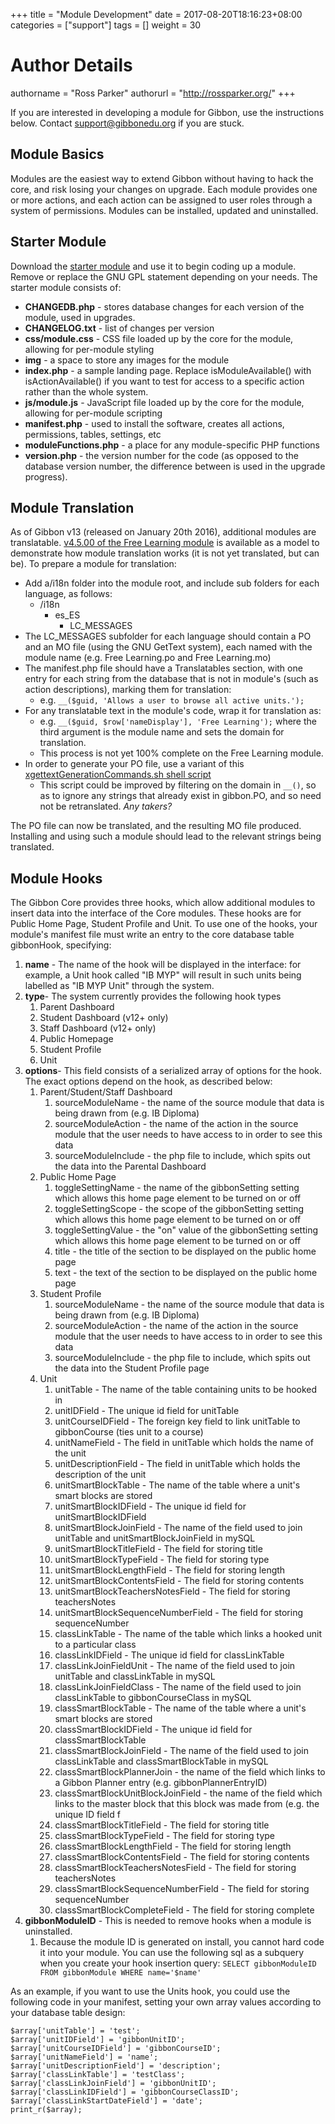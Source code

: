 +++
title = "Module Development"
date = 2017-08-20T18:16:23+08:00
categories = ["support"]
tags = []
weight = 30
# Author Details
authorname = "Ross Parker"
authorurl = "http://rossparker.org/"
+++

If you are interested in developing a module for Gibbon, use the instructions below. Contact [support@gibbonedu.org](mailto:support@gibbonedu.org) if you are stuck.

## Module Basics

Modules are the easiest way to extend Gibbon without having to hack the core, and risk losing your changes on upgrade. Each module provides one or more actions, and each action can be assigned to user roles through a system of permissions. Modules can be installed, updated and uninstalled.

## Starter Module

Download the [starter module](https://gibbonedu.org/wp-content/uploads/2012/11/Starter-Module-v12.0.00.zip) and use it to begin coding up a module. Remove or replace the GNU GPL statement depending on your needs. The starter module consists of:

*   **CHANGEDB.php** - stores database changes for each version of the module, used in upgrades.
*   **CHANGELOG.txt** - list of changes per version
*   **css/module.css** - CSS file loaded up by the core for the module, allowing for per-module styling
*   **img** - a space to store any images for the module
*   **index.php** - a sample landing page. Replace isModuleAvailable() with isActionAvailable() if you want to test for access to a specific action rather than the whole system.
*   **js/module.js** - JavaScript file loaded up by the core for the module, allowing for per-module scripting
*   **manifest.php** - used to install the software, creates all actions, permissions, tables, settings, etc
*   **moduleFunctions.php** - a place for any module-specific PHP functions
*   **version.php** - the version number for the code (as opposed to the database version number, the difference between is used in the upgrade progress).

## Module Translation

As of Gibbon v13 (released on January 20th 2016), additional modules are translatable. [v4.5.00 of the Free Learning module](https://github.com/GibbonEdu/module-freeLearning/commit/410f6a7efa4f8a6bb8d96aa0b915a7fc7402f4a8) is available as a model to demonstrate how module translation works (it is not yet translated, but can be). To prepare a module for translation:

*   Add a/i18n folder into the module root, and include sub folders for each language, as follows:
    *   /i18n
        *   es_ES
            *   LC_MESSAGES
*   The LC_MESSAGES subfolder for each language should contain a PO and an MO file (using the GNU GetText system), each named with the module name (e.g. Free Learning.po and Free Learning.mo)
*   The manifest.php file should have a Translatables section, with one entry for each string from the database that is not in module's (such as action descriptions), marking them for translation:
    *   e.g. `__($guid, 'Allows a user to browse all active units.');`
*   For any translatable text in the module's code, wrap it for translation as:
    *   e.g. `__($guid, $row['nameDisplay'], 'Free Learning');` where the third argument is the module name and sets the domain for translation.
    *   This process is not yet 100% complete on the Free Learning module.
*   In order to generate your PO file, use a variant of this [xgettextGenerationCommands.sh shell script](https://gibbonedu.org/wp-content/uploads/2012/11/xgettextGenerationCommands.sh)
    *   This script could be improved by filtering on the domain in `__()`, so as to ignore any strings that already exist in gibbon.PO, and so need not be retranslated. _Any takers?_

The PO file can now be translated, and the resulting MO file produced. Installing and using such a module should lead to the relevant strings being translated.

## Module Hooks

The Gibbon Core provides three hooks, which allow additional modules to insert data into the interface of the Core modules. These hooks are for Public Home Page, Student Profile and Unit. To use one of the hooks, your module's manifest file must write an entry to the core database table gibbonHook, specifying:

1.  **name** - The name of the hook will be displayed in the interface: for example, a Unit hook called "IB MYP" will result in such units being labelled as "IB MYP Unit" through the system.
2.  **type**- The system currently provides the following hook types
    1.  Parent Dashboard
    2.  Student Dashboard (v12+ only)
    3.  Staff Dashboard (v12+ only)
    4.  Public Homepage
    5.  Student Profile
    6.  Unit
3.  **options**- This field consists of a serialized array of options for the hook. The exact options depend on the hook, as described below:
    1.  Parent/Student/Staff Dashboard
        1.  sourceModuleName - the name of the source module that data is being drawn from (e.g. IB Diploma)
        2.  sourceModuleAction - the name of the action in the source module that the user needs to have access to in order to see this data
        3.  sourceModuleInclude - the php file to include, which spits out the data into the Parental Dashboard
    2.  Public Home Page
        1.  toggleSettingName - the name of the gibbonSetting setting which allows this home page element to be turned on or off
        2.  toggleSettingScope - the scope of the gibbonSetting setting which allows this home page element to be turned on or off
        3.  toggleSettingValue - the "on" value of the gibbonSetting setting which allows this home page element to be turned on or off
        4.  title - the title of the section to be displayed on the public home page
        5.  text - the text of the section to be displayed on the public home page
    3.  Student Profile
        1.  sourceModuleName - the name of the source module that data is being drawn from (e.g. IB Diploma)
        2.  sourceModuleAction - the name of the action in the source module that the user needs to have access to in order to see this data
        3.  sourceModuleInclude - the php file to include, which spits out the data into the Student Profile page
    4.  Unit
        1.  unitTable - The name of the table containing units to be hooked in
        2.  unitIDField - The unique id field for unitTable
        3.  unitCourseIDField - The foreign key field to link unitTable to gibbonCourse (ties unit to a course)
        4.  unitNameField - The field in unitTable which holds the name of the unit
        5.  unitDescriptionField - The field in unitTable which holds the description of the unit
        6.  unitSmartBlockTable - The name of the table where a unit's smart blocks are stored
        7.  unitSmartBlockIDField - The unique id field for unitSmartBlockIDField
        8.  unitSmartBlockJoinField - The name of the field used to join unitTable and unitSmartBlockJoinField in mySQL
        9.  unitSmartBlockTitleField - The field for storing title
        10.  unitSmartBlockTypeField - The field for storing type
        11.  unitSmartBlockLengthField - The field for storing length
        12.  unitSmartBlockContentsField - The field for storing contents
        13.  unitSmartBlockTeachersNotesField - The field for storing teachersNotes
        14.  unitSmartBlockSequenceNumberField - The field for storing sequenceNumber
        15.  classLinkTable - The name of the table which links a hooked unit to a particular class
        16.  classLinkIDField - The unique id field for classLinkTable
        17.  classLinkJoinFieldUnit - The name of the field used to join unitTable and classLinkTable in mySQL
        18.  classLinkJoinFieldClass - The name of the field used to join classLinkTable to gibbonCourseClass in mySQL
        19.  classSmartBlockTable - The name of the table where a unit's smart blocks are stored
        20.  classSmartBlockIDField - The unique id field for classSmartBlockTable
        21.  classSmartBlockJoinField - The name of the field used to join classLinkTable and classSmartBlockTable in mySQL
        22.  classSmartBlockPlannerJoin - the name of the field which links to a Gibbon Planner entry (e.g. gibbonPlannerEntryID)
        23.  classSmartBlockUnitBlockJoinField - the name of the field which links to the master block that this block was made from (e.g. the unique ID field f
        24.  classSmartBlockTitleField - The field for storing title
        25.  classSmartBlockTypeField - The field for storing type
        26.  classSmartBlockLengthField - The field for storing length
        27.  classSmartBlockContentsField - The field for storing contents
        28.  classSmartBlockTeachersNotesField - The field for storing teachersNotes
        29.  classSmartBlockSequenceNumberField - The field for storing sequenceNumber
        30.  classSmartBlockCompleteField - The field for storing complete
4.  **gibbonModuleID** - This is needed to remove hooks when a module is uninstalled.
    1.  Because the module ID is generated on install, you cannot hard code it into your module. You can use the following sql as a subquery when you create your hook insertion query: `SELECT gibbonModuleID FROM gibbonModule WHERE name='$name'`

As an example, if you want to use the Units hook, you could use the following code in your manifest, setting your own array values according to your database table design:

    $array['unitTable'] = 'test';
    $array['unitIDField'] = 'gibbonUnitID';
    $array['unitCourseIDField'] = 'gibbonCourseID';
    $array['unitNameField'] = 'name';
    $array['unitDescriptionField'] = 'description';
    $array['classLinkTable'] = 'testClass';
    $array['classLinkJoinField'] = 'gibbonUnitID';
    $array['classLinkIDField'] = 'gibbonCourseClassID';
    $array['classLinkStartDateField'] = 'date';
    print_r($array);
